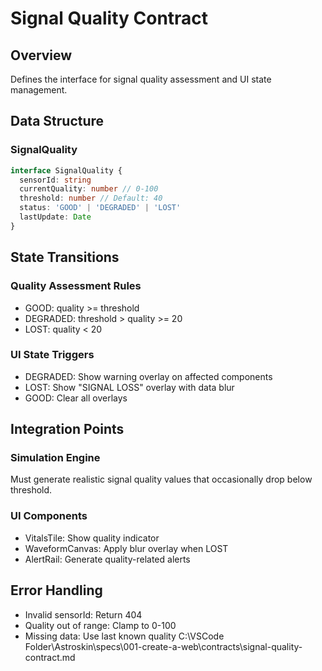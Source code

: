 # Signal Quality Contract

## Overview
Defines the interface for signal quality assessment and UI state management.

## Data Structure

### SignalQuality
```typescript
interface SignalQuality {
  sensorId: string
  currentQuality: number // 0-100
  threshold: number // Default: 40
  status: 'GOOD' | 'DEGRADED' | 'LOST'
  lastUpdate: Date
}
```

## State Transitions

### Quality Assessment Rules
- GOOD: quality >= threshold
- DEGRADED: threshold > quality >= 20
- LOST: quality < 20

### UI State Triggers
- DEGRADED: Show warning overlay on affected components
- LOST: Show "SIGNAL LOSS" overlay with data blur
- GOOD: Clear all overlays

## Integration Points

### Simulation Engine
Must generate realistic signal quality values that occasionally drop below threshold.

### UI Components
- VitalsTile: Show quality indicator
- WaveformCanvas: Apply blur overlay when LOST
- AlertRail: Generate quality-related alerts

## Error Handling
- Invalid sensorId: Return 404
- Quality out of range: Clamp to 0-100
- Missing data: Use last known quality</content>
<parameter name="filePath">C:\VSCode Folder\Astroskin\specs\001-create-a-web\contracts\signal-quality-contract.md